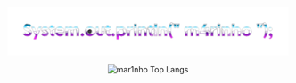 <div align="center">
  <img src="System-out-println-m4rinho-27-03-2024__1_-removebg-preview.png">
</div>


<div align="center">
  
  ![mar1nho Top Langs](https://github-readme-stats.vercel.app/api/top-langs/?username=mar1nho&layout=compact&style=for-the-badge&title_color=FFA233&text_color=FFFFFF&bg_color=000000&border_color=FFFFFF&show_icons=true&icon_color=F2F2F2&rank_icon=github)

</div>

